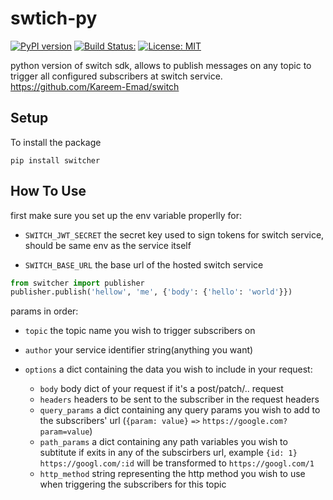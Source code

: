 # swtich-py

[![PyPI version](https://badge.fury.io/py/switcher.svg)](https://badge.fury.io/py/switcher)
[![Build Status:](https://github.com/Kareem-Emad/switch-py/workflows/build/badge.svg)](https://github.com/Kareem-Emad/switch-py/actions)
[![License: MIT](https://img.shields.io/badge/License-MIT-yellow.svg)](https://opensource.org/licenses/MIT)

python version of switch sdk, allows to publish messages on any topic to trigger all configured
subscribers at switch service.
<https://github.com/Kareem-Emad/switch>

## Setup

To install the package

```shell
pip install switcher
```

## How To Use

first make sure you set up the env variable properlly for:

- `SWITCH_JWT_SECRET` the secret key used to sign tokens for switch service, should be same env as the service itself

- `SWITCH_BASE_URL` the base url of the hosted switch service

```python
from switcher import publisher
publisher.publish('hellow', 'me', {'body': {'hello': 'world'}})
```

params in order:

- `topic` the topic name you wish to trigger subscribers on
- `author` your service identifier string(anything you want)
- `options` a dict containing the data you wish to include in your request:

  - `body` body dict of your request if it's a post/patch/.. request
  - `headers` headers to be sent to the subscriber in the request headers
  - `query_params` a dict containing any query params you wish to add to the subscribers' url (`{param: value}` `=>` `https://google.com?param=value`)
  - `path_params` a dict containing any path variables you wish to subtitute if exits in any of the subscirbers url, example `{id: 1}` `https://googl.com/:id` will be transformed to `https://googl.com/1`
  - `http_method` string representing the http method you wish to use when triggering the subscribers for this topic

